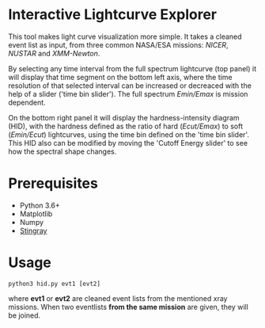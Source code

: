 # Interactive Lightcurve Explorer

This tool makes light curve visualization more simple. 
It takes a cleaned event list as input, from three common NASA/ESA missions: *NICER*, *NUSTAR* and *XMM-Newton*.

By selecting any time interval from the full spectrum lightcurve (top panel) it will display that time segment on the bottom left axis, 
where the time resolution of that selected interval can be increased or decreaced with the help of a slider ('time bin slider').
The full spectrum *Emin/Emax* is mission dependent.

On the bottom right panel it will display the hardness-intensity diagram (HID), with the hardness defined as the ratio of hard (*Ecut/Emax*) to soft (*Emin/Ecut*)
lightcurves, using the time bin defined on the 'time bin slider'. This HID also can be modified by moving the 'Cutoff Energy slider' to see how the spectral shape changes.

# Prerequisites
- Python 3.6+
- Matplotlib 
- Numpy
- [Stingray](https://docs.stingray.science/install.html) 


# Usage
`python3 hid.py evt1 [evt2]`

where **evt1** or **evt2** are cleaned event lists from the mentioned xray missions.
When two eventlists **from the same mission** are given, they will be joined.

